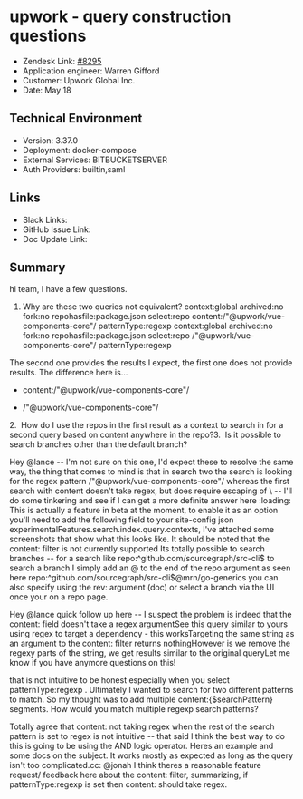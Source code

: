 
# upwork - query construction questions <!-- Ticket Title  Hint: include keywords to make it searchable -->

- Zendesk Link: [#8295](https://sourcegraph.zendesk.com/agent/tickets/8295)
- Application engineer: Warren Gifford
- Customer: Upwork Global Inc. <!-- Redact if this contains personally identifying information -->
- Date: May 18

<!-- Data populated from integration, speak to Ben Gordon or Michael Bali if not working -->
<!-- During Internal team trial, fill missing data manually (we are waiting for all data to sync) -->

## Technical Environment
- Version: 3.37.0​
- Deployment: docker-compose
- External Services: BITBUCKETSERVER
- Auth Providers: builtin,saml


## Links
<!-- Data for application engineer manual entry -->
- Slack Links:
- GitHub Issue Link:
- Doc Update Link:

## Summary
hi team,
I have a few questions.
1. Why are these two queries not equivalent?
context:global archived:no fork:no repohasfile:package.json select:repo content:/"@upwork\/vue-components-core"/ patternType:regexp
context:global archived:no fork:no repohasfile:package.json select:repo /"@upwork\/vue-components-core"/ patternType:regexp

The second one provides the results I expect, the first one does not provide results.
The difference here is…
- content:/"@upwork\/vue-components-core"/
+ /"@upwork\/vue-components-core"/

2.  How do I use the repos in the first result as a context to search in for a second query based on content anywhere in the repo?3.  Is it possible to search branches other than the default branch?


Hey @lance --
I'm not sure on this one, I'd expect these to resolve the same way, the thing that comes to mind is that in search two the search is looking for the regex pattern /"@upwork\/vue-components-core"/ whereas the first search with content doesn't take regex, but does require escaping of \ -- I'll do some tinkering and see if I can get a more definite answer here :loading:
This is actually a feature in beta at the moment, to enable it as an option you'll need to add the following field to your site-config json experimentalFeatures.search.index.query.contexts, I've attached some screenshots that show what this looks like. It should be noted that the content: filter is not currently supported
Its totally possible to search branches -- for a search like repo:^github\.com/sourcegraph/src-cli$ to search a branch I simply add an @ to the end of the repo argument as seen here repo:^github\.com/sourcegraph/src-cli$@mrn/go-generics you can also specify using the rev: argument (doc) or select a branch via the UI once your on a repo page.


Hey @lance quick follow up here -- I suspect the problem is indeed that the content: field doesn't take a regex argumentSee this query similar to yours using regex to target a dependency - this worksTargeting the same string as an argument to the content: filter returns nothingHowever is we remove the regexy parts of the string, we get results similar to the original queryLet me know if you have anymore questions on this!


that is not intuitive to be honest especially when you select patternType:regexp . Ultimately I wanted to search for two different patterns to match. So my thought was to add multiple content:{$searchPattern} segments. How would you match multiple regexp search patterns?


Totally agree that content: not taking regex when the rest of the search pattern is set to regex is not intuitive -- that said I think the best way to do this is going to be using the AND logic operator. Heres an example and some docs on the subject. It works mostly as expected as long as the query isn't too complicated.cc: @jonah I think theres a reasonable feature request/ feedback here about the content: filter, summarizing, if patternType:regexp is set then content: should take regex.


<!-- Once complete, upload a copy to https://github.com/sourcegraph/support-tools-internal/tree/main/resolved-tickets as a .md file -->
<!-- Name the file 8295.md -->
